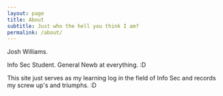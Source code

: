 ```yaml
---
layout: page
title: About
subtitle: Just who the hell you think I am?
permalink: /about/
---
```


Josh Williams.

Info Sec Student. General Newb at everything. :D

This site just serves as my learning log in the field of Info Sec and records my screw up's and triumphs.  :D
